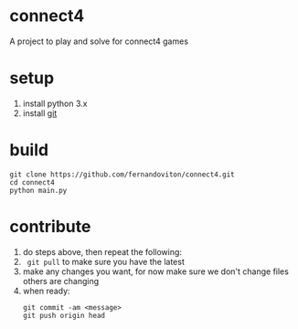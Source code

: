 # connect4
A project to play and solve for connect4 games

# setup
1. install python 3.x
2. install [git](https://git-scm.com/downloads)

# build
```
git clone https://github.com/fernandoviton/connect4.git
cd connect4
python main.py
```

# contribute
1. do steps above, then repeat the following:
2. ` git pull` to make sure you have the latest
3. make any changes you want, for now make sure we don't change files others are changing
4. when ready:
   ```
   git commit -am <message>
   git push origin head
   ```
